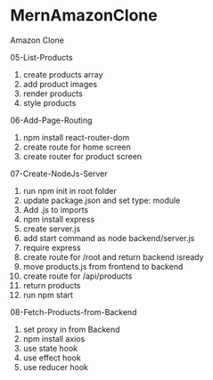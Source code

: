 # MernAmazonClone

Amazon Clone

05-List-Products

1. create products array
2. add product images
3. render products
4. style products

06-Add-Page-Routing

1. npm install react-router-dom
2. create route for home screen
3. create router for product screen

07-Create-NodeJs-Server

1. run npm init in root folder
2. update package.json and set type: module
3. Add .js to imports
4. npm install express
5. create server.js
6. add start command as node backend/server.js
7. require express
8. create route for /root and return backend isready
9. move products.js from frontend to backend
10. create route for /api/products
11. return products
12. run npm start

08-Fetch-Products-from-Backend

1. set proxy in from Backend
2. npm install axios
3. use state hook
4. use effect hook
5. use reducer hook